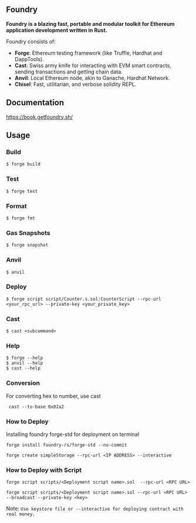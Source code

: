 ## Foundry

**Foundry is a blazing fast, portable and modular toolkit for Ethereum application development written in Rust.**

Foundry consists of:

-   **Forge**: Ethereum testing framework (like Truffle, Hardhat and DappTools).
-   **Cast**: Swiss army knife for interacting with EVM smart contracts, sending transactions and getting chain data.
-   **Anvil**: Local Ethereum node, akin to Ganache, Hardhat Network.
-   **Chisel**: Fast, utilitarian, and verbose solidity REPL.

## Documentation

https://book.getfoundry.sh/

## Usage

### Build

```shell
$ forge build
```

### Test

```shell
$ forge test
```

### Format

```shell
$ forge fmt
```

### Gas Snapshots

```shell
$ forge snapshot
```

### Anvil

```shell
$ anvil
```

### Deploy

```shell
$ forge script script/Counter.s.sol:CounterScript --rpc-url <your_rpc_url> --private-key <your_private_key>
```

### Cast

```shell
$ cast <subcommand>
```

### Help

```shell
$ forge --help
$ anvil --help
$ cast --help
```

### Conversion
For converting hex to number, use cast

``` cast --to-base 0x02a2```

### How to Deploy

Installing foundry forge-std for deployment on terminal

``` forge install foundry-rs/forge-std --no-commit ```

``` forge create simpleStorage --rpc-url <IP ADDRESS> --interactive ```

### How to Deploy with Script 

``` forge script scripts/<Deployment script name>.sol  --rpc-url <RPC URL> ```


``` forge script scripts/<Deployment script name>.sol --rpc-url <RPC URL> --broadcast --private-key <key> ```

Note: ``` Use keystore file or --interactive for deploying contract with real money. ```